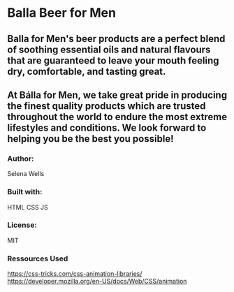 # Balla Beer for Men 
## Balla for Men's beer products are a perfect blend of soothing essential oils and natural flavours that are guaranteed to leave your mouth feeling dry, comfortable, and tasting great.
## At Bálla for Men, we take great pride in producing the finest quality products which are trusted throughout the world to endure the most extreme lifestyles and conditions. We look forward to helping you be the best you possible!


### Author:
Selena Wells

### Built with:
HTML CSS JS

### License:
MIT

### Ressources Used 
https://css-tricks.com/css-animation-libraries/
https://developer.mozilla.org/en-US/docs/Web/CSS/animation
